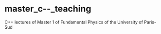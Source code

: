master_c--_teaching
===================

C++ lectures of Master 1 of Fundamental Physics of the University of Paris-Sud
